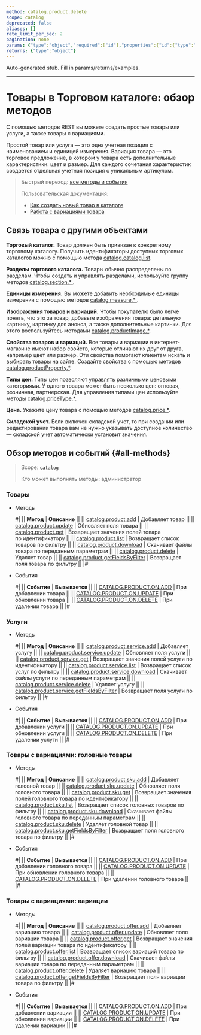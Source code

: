 ```yaml
---
method: catalog.product.delete
scope: catalog
deprecated: false
aliases: []
rate_limit_per_sec: 2
pagination: none
params: {"type":"object","required":["id"],"properties":{"id":{"type":"integer"}}}
returns: {"type":"object"}
---
```


Auto-generated stub. Fill in params/returns/examples.

---

# Товары в Торговом каталоге: обзор методов

С помощью методов REST вы можете создать простые товары или услуги, а также товары с вариациями.

Простой товар или услуга — это одна учетная позиция с наименованием и единицей измерения. Вариация товара — это торговое предложение, в котором у товара есть дополнительные характеристики: цвет и размер. Для каждого сочетания характеристик создается отдельная учетная позиция с уникальным артикулом.

> Быстрый переход: [все методы и события](#all-methods)
> 
> Пользовательская документация: 
>   - [Как создать новый товар в каталоге](https://helpdesk.bitrix24.ru/open/11657084/)
>   - [Работа с вариациями товара](https://helpdesk.bitrix24.ru/open/11657102/)

## Связь товара с другими объектами

**Торговый каталог.** Товар должен быть привязан к конкретному торговому каталогу. Получить идентификаторы доступных торговых каталогов можно с помощью метода [catalog.catalog.list](../catalog/catalog-catalog-list.md).

**Разделы торгового каталога.** Товары обычно распределены по разделам. Чтобы создать и управлять разделами, используйте группу методов [catalog.section.* ](../section/index.md).

**Единицы измерения.** Вы можете добавить необходимые единицы измерения с помощью методов [catalog.measure.* ](../measure/index.md).

**Изображения товаров и вариаций.** Чтобы покупателю было легче понять, что это за товар, добавьте изображения товара: детальную картинку, картинку для анонса, а также дополнительные картинки. Для этого воспользуйтесь методами [catalog.productImage.*](../product-image/index.md).

**Свойства товаров и вариаций.** Все товары и вариации в интернет-магазине имеют набор свойств, которые отличают их друг от друга, например цвет или размер. Эти свойства помогают клиентам искать и выбирать товары на сайте. Создайте свойства с помощью методов [catalog.productProperty.*](../product-property/index.md).

**Типы цен.** Типы цен позволяют управлять различными ценовыми категориями. У одного товара может быть несколько цен: оптовая, розничная, партнерская. Для управления типами цен используйте методы [catalog.priceType.*](../price-type/index.md).

**Цена.** Укажите цену товара с помощью методов [catalog.price.*](../price/index.md).

**Складской учет.** Если включен складской учет, то при создании или редактировании товара вам не нужно указывать доступное количество — складской учет автоматически установит значения.

## Обзор методов и событий {#all-methods}

> Scope: [`catalog`](../../scopes/permissions.md)
>
> Кто может выполнять методы: администратор

### Товары



- Методы

    #|
    || **Метод** | **Описание** ||
    || [catalog.product.add](./catalog-product-add.md) | Добавляет товар ||
    || [catalog.product.update](./catalog-product-update.md) | Обновляет поля товара ||
    || [catalog.product.get](./catalog-product-get.md) | Возвращает значения полей товара по идентификатору ||
    || [catalog.product.list](./catalog-product-list.md) | Возвращает список товаров по фильтру ||
    || [catalog.product.download](./catalog-product-download.md) | Скачивает файлы товара по переданным параметрам ||
    || [catalog.product.delete](./catalog-product-delete.md) | Удаляет товар ||
    || [catalog.product.getFieldsByFilter](./catalog-product-get-fields-by-filter.md) | Возвращает поля товара по фильтру ||
    |#

- События

    #|
    || **Событие** | **Вызывается** ||
    || [CATALOG.PRODUCT.ON.ADD](./events/catalog-product-on-add.md) | При добавлении товара ||
    || [CATALOG.PRODUCT.ON.UPDATE](./events/catalog-product-on-update.md) | При обновлении товара ||
    || [CATALOG.PRODUCT.ON.DELETE](./events/catalog-product-on-delete.md) | При удалении товара ||
    |#



### Услуги



- Методы

    #|
    || **Метод** | **Описание** ||
    || [catalog.product.service.add](./service/catalog-product-service-add.md) | Добавляет услугу ||
    || [catalog.product.service.update](./service/catalog-product-service-update.md) | Обновляет поля услуги ||
    || [catalog.product.service.get](./service/catalog-product-service-get.md) | Возвращает значения полей услуги по идентификатору ||
    || [catalog.product.service.list](./service/catalog-product-service-list.md) | Возвращает список услуг по фильтру ||
    || [catalog.product.service.download](./service/catalog-product-service-download.md) | Скачивает файлы услуги по переданным параметрам ||
    || [catalog.product.service.delete](./service/catalog-product-service-delete.md) | Удаляет услугу ||
    || [catalog.product.service.getFieldsByFilter](./service/catalog-product-service-get-fields-by-filter.md) | Возвращает поля услуги по фильтру ||
    |#

- События

    #|
    || **Событие** | **Вызывается** ||
    || [CATALOG.PRODUCT.ON.ADD](./events/catalog-product-on-add.md) | При добавлении услуги ||
    || [CATALOG.PRODUCT.ON.UPDATE](./events/catalog-product-on-update.md) | При обновлении услуги ||
    || [CATALOG.PRODUCT.ON.DELETE](./events/catalog-product-on-delete.md) | При удалении услуги ||
    |#



### Товары с вариациями: головные товары



- Методы

    #|
    || **Метод** | **Описание** ||
    || [catalog.product.sku.add](./sku/catalog-product-sku-add.md) | Добавляет головной товар ||
    || [catalog.product.sku.update](./sku/catalog-product-sku-update.md) | Обновляет поля головного товара ||
    || [catalog.product.sku.get](./sku/catalog-product-sku-get.md) | Возвращает значения полей головного товара по идентификатору ||
    || [catalog.product.sku.list](./sku/catalog-product-sku-list.md) | Возвращает список головных товаров по фильтру ||
    || [catalog.product.sku.download](./sku/catalog-product-sku-download.md) | Скачивает файлы головного товара по переданным параметрам ||
    || [catalog.product.sku.delete](./sku/catalog-product-sku-delete.md) | Удаляет головной товар ||
    || [catalog.product.sku.getFieldsByFilter](./sku/catalog-product-sku-get-fields-by-filter.md) | Возвращает поля головного товара по фильтру ||
    |#

- События

    #|
    || **Событие** | **Вызывается** ||
    || [CATALOG.PRODUCT.ON.ADD](./events/catalog-product-on-add.md) | При добавлении головного товара ||
    || [CATALOG.PRODUCT.ON.UPDATE](./events/catalog-product-on-update.md) | При обновлении головного товара ||
    || [CATALOG.PRODUCT.ON.DELETE](./events/catalog-product-on-delete.md) | При удалении головного товара ||
    |#



### Товары с вариациями: вариации



- Методы

    #|
    || **Метод** | **Описание** ||
    || [catalog.product.offer.add](./offer/catalog-product-offer-add.md) | Добавляет вариацию товара ||
    || [catalog.product.offer.update](./offer/catalog-product-offer-update.md) | Обновляет поля вариации товара ||
    || [catalog.product.offer.get](./offer/catalog-product-offer-get.md) | Возвращает значения полей вариации товара по идентификатору ||
    || [catalog.product.offer.list](./offer/catalog-product-offer-list.md) | Возвращает список вариаций товара по фильтру ||
    || [catalog.product.offer.download](./offer/catalog-product-offer-download.md) | Скачивает файлы вариации товара по переданным параметрам ||
    || [catalog.product.offer.delete](./offer/catalog-product-offer-delete.md) | Удаляет вариацию товара ||
    || [catalog.product.offer.getFieldsByFilter](./offer/catalog-product-offer-get-fields-by-filter.md) | Возвращает поля вариации товара по фильтру ||
    |#

- События

    #|
    || **Событие** | **Вызывается** ||
    || [CATALOG.PRODUCT.ON.ADD](./events/catalog-product-on-add.md) | При добавлении вариации ||
    || [CATALOG.PRODUCT.ON.UPDATE](./events/catalog-product-on-update.md) | При обновлении вариации ||
    || [CATALOG.PRODUCT.ON.DELETE](./events/catalog-product-on-delete.md) | При удалении вариации ||
    |#


